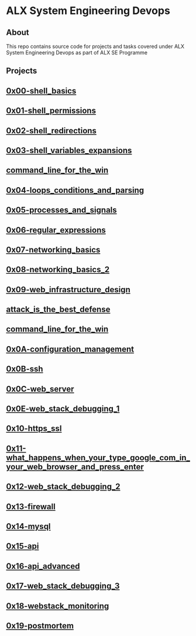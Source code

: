 # ALX System Engineering Devops

## About

This repo contains source code for projects and tasks covered under ALX System Engineering Devops as part of ALX SE Programme

## Projects

## [0x00-shell_basics](https://github.com/j88moja-code/alx-system_engineering-devops/tree/main/0x00-shell_basics)

## [0x01-shell_permissions](https://github.com/j88moja-code/alx-system_engineering-devops/tree/main/0x01-shell_permissions)

## [0x02-shell_redirections](https://github.com/j88moja-code/alx-system_engineering-devops/tree/main/0x02-shell_redirections)

## [0x03-shell_variables_expansions](https://github.com/j88moja-code/alx-system_engineering-devops/tree/main/0x03-shell_variables_expansions)

## [command_line_for_the_win](https://github.com/j88moja-code/alx-system_engineering-devops/tree/main/command_line_for_the_win)

## [0x04-loops_conditions_and_parsing](https://github.com/j88moja-code/alx-system_engineering-devops/tree/main/0x04-loops_conditions_and_parsing)

## [0x05-processes_and_signals](https://github.com/j88moja-code/alx-system_engineering-devops/tree/main/0x05-processes_and_signals)

## [0x06-regular_expressions](https://github.com/j88moja-code/alx-system_engineering-devops/tree/main/0x06-regular_expressions)

## [0x07-networking_basics](https://github.com/j88moja-code/alx-system_engineering-devops/tree/main/0x07-networking_basics)

## [0x08-networking_basics_2](https://github.com/j88moja-code/alx-system_engineering-devops/tree/main/0x08-networking_basics_2)

## [0x09-web_infrastructure_design](https://github.com/j88moja-code/alx-system_engineering-devops/tree/main/0x09-web_infrastructure_design)

## [attack_is_the_best_defense]()

## [command_line_for_the_win](https://github.com/j88moja-code/alx-system_engineering-devops/tree/main/command_line_for_the_win)

## [0x0A-configuration_management](https://github.com/j88moja-code/alx-system_engineering-devops/tree/main/0x0A-configuration_management)

## [0x0B-ssh](https://github.com/j88moja-code/alx-system_engineering-devops/tree/main/0x0B-ssh)

## [0x0C-web_server](https://github.com/j88moja-code/alx-system_engineering-devops/tree/main/0x0C-web_server)

## [0x0E-web_stack_debugging_1](https://github.com/j88moja-code/alx-system_engineering-devops/tree/main/0x0E-web_stack_debugging_1)

## [0x10-https_ssl](https://github.com/j88moja-code/alx-system_engineering-devops/tree/main/0x10-https_ssl)

## [0x11-what_happens_when_your_type_google_com_in_your_web_browser_and_press_enter](https://github.com/j88moja-code/alx-system_engineering-devops/tree/main/0x11-what_happens_when_your_type_google_com_in_your_browser_and_press_enter)

## [0x12-web_stack_debugging_2](https://github.com/j88moja-code/alx-system_engineering-devops/tree/main/0x12-web_stack_debugging_2)

## [0x13-firewall](https://github.com/j88moja-code/alx-system_engineering-devops/tree/main/0x13-firewall)

## [0x14-mysql](https://github.com/j88moja-code/alx-system_engineering-devops/tree/main/0x14-mysql)

## [0x15-api](https://github.com/j88moja-code/alx-system_engineering-devops/tree/main/0x15-api)

## [0x16-api_advanced](https://github.com/j88moja-code/alx-system_engineering-devops/tree/main/0x16-api_advanced)

## [0x17-web_stack_debugging_3](https://github.com/j88moja-code/alx-system_engineering-devops/tree/main/0x17-web_stack_debugging_3)

## [0x18-webstack_monitoring](https://github.com/j88moja-code/alx-system_engineering-devops/tree/main/0x18-webstack_monitoring)

## [0x19-postmortem]()
